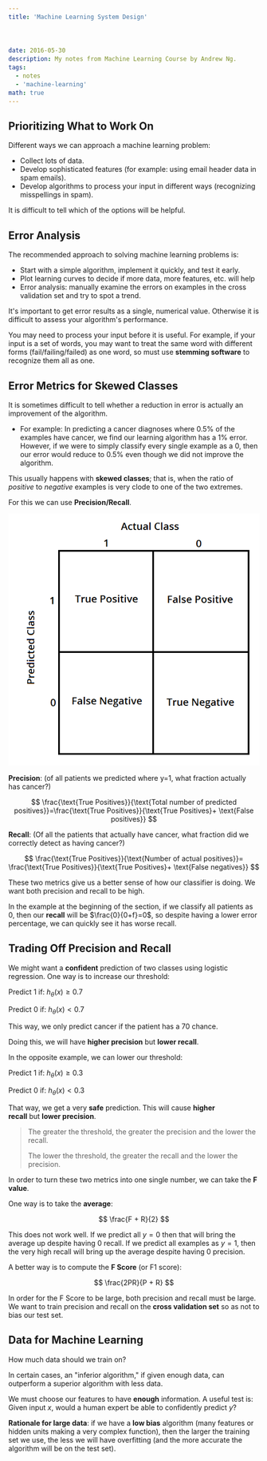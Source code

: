 ```yaml
---
title: 'Machine Learning System Design'

  
  
date: 2016-05-30
description: My notes from Machine Learning Course by Andrew Ng.
tags:
  - notes
  - 'machine-learning'
math: true
---
```


## Prioritizing What to Work On

Different ways we can approach a machine learning problem:

- Collect lots of data.
- Develop sophisticated features (for example: using email header data in spam emails).
- Develop algorithms to process your input in different ways (recognizing misspellings in spam).

It is difficult to tell which of the options will be helpful.

## Error Analysis

The recommended approach to solving machine learning problems is:

- Start with a simple algorithm, implement it quickly, and test it early.
- Plot learning curves to decide if more data, more features, etc. will help
- Error analysis: manually examine the errors on examples in the cross validation set and try to spot a trend.

It's important to get error results as a single, numerical value. Otherwise it is difficult to assess your algorithm's performance.

You may need to process your input before it is useful. For example, if your input is a set of words, you may want to treat the same word with different forms (fail/failing/failed) as one word, so must use **stemming software** to recognize them all as one.

## Error Metrics for Skewed Classes

It is sometimes difficult to tell whether a reduction in error is actually an improvement of the algorithm.

- For example: In predicting a cancer diagnoses where 0.5% of the examples have cancer, we find our learning algorithm has a 1% error. However, if we were to simply classify every single example as a $0$, then our error would reduce to 0.5% even though we did not improve the algorithm.

This usually happens with **skewed classes**; that is, when the ratio of _positive_ to _negative_ examples is very clode to one of the two extremes.

For this we can use **Precision/Recall**.

![Precision-Recall](./img/precision-recall.png)

**Precision**: (of all patients we predicted where y=1, what fraction actually has cancer?)

$$
\frac{\text{True Positives}}{\text{Total number of predicted positives}}=\frac{\text{True Positives}}{\text{True Positives}+ \text{False positives}}
$$

**Recall**: (Of all the patients that actually have cancer, what fraction did we correctly detect as having cancer?)

$$
\frac{\text{True Positives}}{\text{Number of actual positives}}= \frac{\text{True Positives}}{\text{True Positives}+ \text{False negatives}}
$$

These two metrics give us a better sense of how our classifier is doing. We want both precision and recall to be high.

In the example at the beginning of the section, if we classify all patients as $0$, then our **recall** will be $\frac{0}{0+f}=0$, so despite having a lower error percentage, we can quickly see it has worse recall.

## Trading Off Precision and Recall

We might want a **confident** prediction of two classes using logistic regression. One way is to increase our threshold:

Predict $1$ if: $h_{\theta}(x) \ge 0.7$

Predict $0$ if: $h_{\theta}(x) < 0.7$

This way, we only predict cancer if the patient has a $70%$ chance.

Doing this, we will have **higher precision** but **lower recall**.

In the opposite example, we can lower our threshold:

Predict $1$ if: $h_{\theta}(x) \ge 0.3$

Predict $0$ if: $h_{\theta}(x) < 0.3$

That way, we get a very **safe** prediction. This will cause **higher recall** but **lower precision**.

> The greater the threshold, the greater the precision and the lower the recall.
>
> The lower the threshold, the greater the recall and the lower the precision.

In order to turn these two metrics into one single number, we can take the **F value**.

One way is to take the **average**:

$$
\frac{F + R}{2}
$$

This does not work well. If we predict all $y=0$ then that will bring the average up despite having $0$ recall. If we predict all examples as $y=1$, then the very high recall will bring up the average despite having $0$ precision.

A better way is to compute the **F Score** (or F1 score):

$$
\frac{2PR}{P + R}
$$

In order for the F Score to be large, both precision and recall must be large. We want to train precision and recall on the **cross validation set** so as not to bias our test set.

## Data for Machine Learning

How much data should we train on?

In certain cases, an "inferior algorithm," if given enough data, can outperform a superior algorithm with less data.

We must choose our features to have **enough** information. A useful test is: Given input $x$, would a human expert be able to confidently predict $y$?

**Rationale for large data**: if we have a **low bias** algorithm (many features or hidden units making a very complex function), then the larger the training set we use, the less we will have overfitting (and the more accurate the algorithm will be on the test set).
